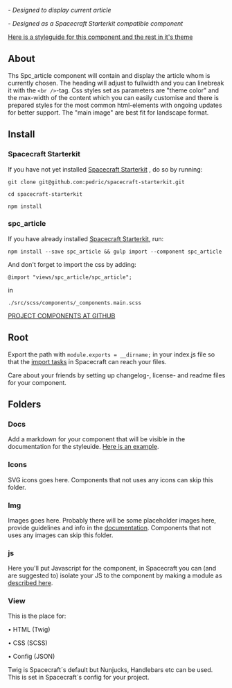 
*- Designed to display current article*

*- Designed as a Spacecraft Starterkit compatible component*

[Here is a styleguide for this component and the rest in it's theme](https://spc-component-library.herokuapp.com/)

## About
Ths Spc_article component will contain and display the article whom is currently chosen. The heading will adjust to fullwidth and you can linebreak it with the `<br />`-tag. Css styles set as parameters are "theme color" and the max-width of the content which you can easily customise and there is prepared styles for the most common html-elements with ongoing updates for better support. The "main image" are best fit for landscape format.

## Install

### Spacecraft Starterkit
If you have not yet installed [Spacecraft Starterkit](https://github.com/pedric/spacecraft-starterkit) , do so by running:

`git clone git@github.com:pedric/spacecraft-starterkit.git`

`cd spacecraft-starterkit`

`npm install`

### spc_article
If you have already installed [Spacecraft Starterkit](https://github.com/pedric/spacecraft-starterkit), run:

`npm install --save spc_article && gulp import --component spc_article`

And don't forget to import the css by adding:

`@import "views/spc_article/spc_article";`

in

`./src/scss/components/_components.main.scss`

[PROJECT COMPONENTS AT GITHUB](https://github.com/pedric/project-components)

## Root
Export the path with `module.exports = __dirname;` in your index.js file so that the [import tasks](https://github.com/pedric/spacecraft-starterkit#import-components) in Spacecraft can reach your files.

Care about your friends by setting up changelog-, license- and readme files for your component.

## Folders

### Docs
Add a markdown for your component that will be visible in the documentation for the styleuide. [Here is an example](https://spc-component-library.herokuapp.com/docs/spc_testfile.html).

### Icons
SVG icons goes here. Components that not uses any icons can skip this folder.

### Img
Images goes here. Probably there will be some placeholder images here, provide guidelines and info in the [documentation](#docs). Components that not uses any images can skip this folder.

### js
Here you'll put Javascript for the component, in Spacecraft you can (and are suggested to) isolate your JS to the component by making a module as [described here](https://github.com/pedric/spacecraft-starterkit#javascript).

### View
This is the place for:

• HTML (Twig)

• CSS (SCSS)

• Config (JSON)

Twig is Spacecraft´s default but Nunjucks, Handlebars etc can be used. This is set in Spacecraft´s config for your project.